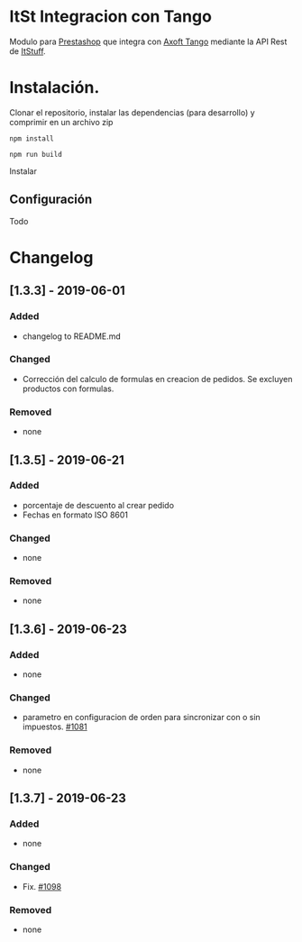 # ItSt Integracion con Tango

Modulo para [Prestashop](https://www.prestashop.com/es/1.7) que integra con [Axoft Tango](http://www.axoft.com/) mediante la API Rest de [ItStuff](https://itstuff.com.ar).

# Instalación.

Clonar el repositorio, instalar las dependencias (para desarrollo) y comprimir en un archivo zip
```
npm install
```
```
npm run build
```

Instalar

## Configuración

Todo

# Changelog

## [1.3.3] - 2019-06-01
### Added
- changelog to README.md

### Changed
- Corrección del calculo de formulas en creacion de pedidos. Se excluyen productos con formulas.

### Removed
- none

## [1.3.5] - 2019-06-21
### Added
- porcentaje de descuento al crear pedido
- Fechas en formato ISO 8601

### Changed
- none

### Removed
- none

## [1.3.6] - 2019-06-23
### Added
- none

### Changed
- parametro en configuracion de orden para sincronizar con o sin impuestos. [#1081](https://itstuff.com.ar/redmine/issues/1081)

### Removed
- none

## [1.3.7] - 2019-06-23
### Added
- none

### Changed
- Fix. [#1098](https://itstuff.com.ar/redmine/issues/1098)

### Removed
- none
